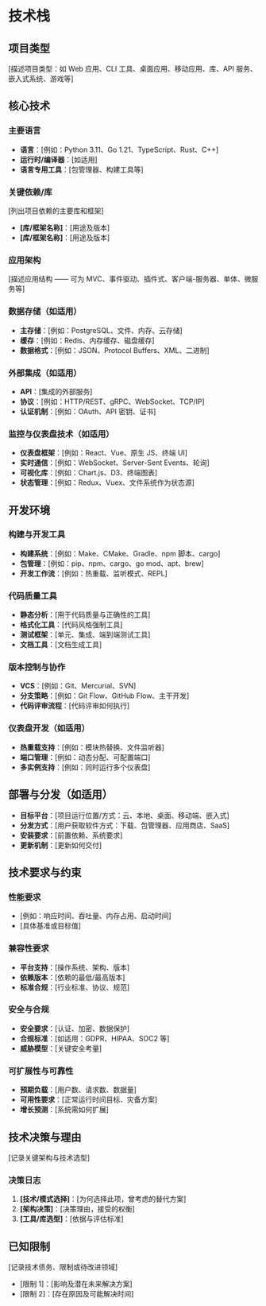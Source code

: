 # 技术栈

## 项目类型
[描述项目类型：如 Web 应用、CLI 工具、桌面应用、移动应用、库、API 服务、嵌入式系统、游戏等]

## 核心技术

### 主要语言
- **语言**：[例如：Python 3.11、Go 1.21、TypeScript、Rust、C++]
- **运行时/编译器**：[如适用]
- **语言专用工具**：[包管理器、构建工具等]

### 关键依赖/库
[列出项目依赖的主要库和框架]
- **[库/框架名称]**：[用途及版本]
- **[库/框架名称]**：[用途及版本]

### 应用架构
[描述应用结构 —— 可为 MVC、事件驱动、插件式、客户端-服务器、单体、微服务等]

### 数据存储（如适用）
- **主存储**：[例如：PostgreSQL、文件、内存、云存储]
- **缓存**：[例如：Redis、内存缓存、磁盘缓存]
- **数据格式**：[例如：JSON、Protocol Buffers、XML、二进制]

### 外部集成（如适用）
- **API**：[集成的外部服务]
- **协议**：[例如：HTTP/REST、gRPC、WebSocket、TCP/IP]
- **认证机制**：[例如：OAuth、API 密钥、证书]

### 监控与仪表盘技术（如适用）
- **仪表盘框架**：[例如：React、Vue、原生 JS、终端 UI]
- **实时通信**：[例如：WebSocket、Server-Sent Events、轮询]
- **可视化库**：[例如：Chart.js、D3、终端图表]
- **状态管理**：[例如：Redux、Vuex、文件系统作为状态源]

## 开发环境

### 构建与开发工具
- **构建系统**：[例如：Make、CMake、Gradle、npm 脚本、cargo]
- **包管理**：[例如：pip、npm、cargo、go mod、apt、brew]
- **开发工作流**：[例如：热重载、监听模式、REPL]

### 代码质量工具
- **静态分析**：[用于代码质量与正确性的工具]
- **格式化工具**：[代码风格强制工具]
- **测试框架**：[单元、集成、端到端测试工具]
- **文档工具**：[文档生成工具]

### 版本控制与协作
- **VCS**：[例如：Git、Mercurial、SVN]
- **分支策略**：[例如：Git Flow、GitHub Flow、主干开发]
- **代码评审流程**：[代码评审如何执行]

### 仪表盘开发（如适用）
- **热重载支持**：[例如：模块热替换、文件监听器]
- **端口管理**：[例如：动态分配、可配置端口]
- **多实例支持**：[例如：同时运行多个仪表盘]

## 部署与分发（如适用）
- **目标平台**：[项目运行位置/方式：云、本地、桌面、移动端、嵌入式]
- **分发方式**：[用户获取软件方式：下载、包管理器、应用商店、SaaS]
- **安装要求**：[前置依赖、系统要求]
- **更新机制**：[更新如何交付]

## 技术要求与约束

### 性能要求
- [例如：响应时间、吞吐量、内存占用、启动时间]
- [具体基准或目标值]

### 兼容性要求
- **平台支持**：[操作系统、架构、版本]
- **依赖版本**：[依赖的最低/最高版本]
- **标准合规**：[行业标准、协议、规范]

### 安全与合规
- **安全要求**：[认证、加密、数据保护]
- **合规标准**：[如适用：GDPR、HIPAA、SOC2 等]
- **威胁模型**：[关键安全考量]

### 可扩展性与可靠性
- **预期负载**：[用户数、请求数、数据量]
- **可用性要求**：[正常运行时间目标、灾备方案]
- **增长预测**：[系统需如何扩展]

## 技术决策与理由
[记录关键架构与技术选型]

### 决策日志
1. **[技术/模式选择]**：[为何选择此项，曾考虑的替代方案]
2. **[架构决策]**：[决策理由，接受的权衡]
3. **[工具/库选型]**：[依据与评估标准]

## 已知限制
[记录技术债务、限制或待改进领域]

- [限制 1]：[影响及潜在未来解决方案]
- [限制 2]：[存在原因及可能解决时间]
